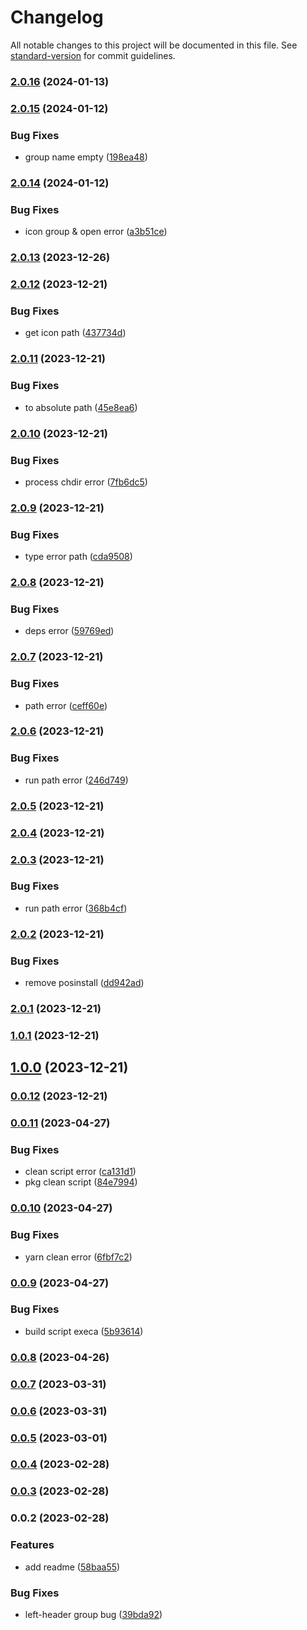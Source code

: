 # Changelog

All notable changes to this project will be documented in this file. See [standard-version](https://github.com/conventional-changelog/standard-version) for commit guidelines.

### [2.0.16](https://github.com/Eyes22798/svgicon-viewer/compare/v2.0.15...v2.0.16) (2024-01-13)

### [2.0.15](https://github.com/Eyes22798/svgicon-viewer/compare/v2.0.14...v2.0.15) (2024-01-12)


### Bug Fixes

* group name empty ([198ea48](https://github.com/Eyes22798/svgicon-viewer/commit/198ea48edb6eb5e551483ba5b3bf042d97f206d0))

### [2.0.14](https://github.com/Eyes22798/svgicon-viewer/compare/v2.0.13...v2.0.14) (2024-01-12)


### Bug Fixes

* icon group & open error ([a3b51ce](https://github.com/Eyes22798/svgicon-viewer/commit/a3b51ce590c8bf15d99fa0284ffc58d751db9287))

### [2.0.13](https://github.com/Eyes22798/svgicon-viewer/compare/v2.0.12...v2.0.13) (2023-12-26)

### [2.0.12](https://github.com/Eyes22798/svgicon-viewer/compare/v2.0.11...v2.0.12) (2023-12-21)


### Bug Fixes

* get icon path ([437734d](https://github.com/Eyes22798/svgicon-viewer/commit/437734d929bda4e00a2d3a363261c9deccedc775))

### [2.0.11](https://github.com/Eyes22798/svgicon-viewer/compare/v2.0.10...v2.0.11) (2023-12-21)


### Bug Fixes

* to absolute path ([45e8ea6](https://github.com/Eyes22798/svgicon-viewer/commit/45e8ea6c957c299d6e3d65e85449f90150b0be7d))

### [2.0.10](https://github.com/Eyes22798/svgicon-viewer/compare/v2.0.9...v2.0.10) (2023-12-21)


### Bug Fixes

* process chdir error ([7fb6dc5](https://github.com/Eyes22798/svgicon-viewer/commit/7fb6dc5a2ccc7743c9b6b67a50272cccc127c563))

### [2.0.9](https://github.com/Eyes22798/svgicon-viewer/compare/v2.0.8...v2.0.9) (2023-12-21)


### Bug Fixes

* type error path ([cda9508](https://github.com/Eyes22798/svgicon-viewer/commit/cda95085f6a0715e507c001a6705913f09b61b1f))

### [2.0.8](https://github.com/Eyes22798/svgicon-viewer/compare/v2.0.7...v2.0.8) (2023-12-21)


### Bug Fixes

* deps error ([59769ed](https://github.com/Eyes22798/svgicon-viewer/commit/59769ed436ddc08b181bd7777400cdeee0c439c7))

### [2.0.7](https://github.com/Eyes22798/svgicon-viewer/compare/v2.0.6...v2.0.7) (2023-12-21)


### Bug Fixes

* path error ([ceff60e](https://github.com/Eyes22798/svgicon-viewer/commit/ceff60e9f454cfae2e567a5430ee9a38d7ba43a8))

### [2.0.6](https://github.com/Eyes22798/svgicon-viewer/compare/v2.0.5...v2.0.6) (2023-12-21)


### Bug Fixes

* run path error ([246d749](https://github.com/Eyes22798/svgicon-viewer/commit/246d749cdafe6bce4ee9a699f38610c3da3c570c))

### [2.0.5](https://github.com/Eyes22798/svgicon-viewer/compare/v2.0.4...v2.0.5) (2023-12-21)

### [2.0.4](https://github.com/Eyes22798/svgicon-viewer/compare/v2.0.3...v2.0.4) (2023-12-21)

### [2.0.3](https://github.com/Eyes22798/svgicon-viewer/compare/v2.0.2...v2.0.3) (2023-12-21)


### Bug Fixes

* run path error ([368b4cf](https://github.com/Eyes22798/svgicon-viewer/commit/368b4cfe9b668313e08b93b991e44e3c11e181f3))

### [2.0.2](https://github.com/Eyes22798/svgicon-viewer/compare/v2.0.1...v2.0.2) (2023-12-21)


### Bug Fixes

* remove posinstall ([dd942ad](https://github.com/Eyes22798/svgicon-viewer/commit/dd942ad4b9cf02f0ea3586c62b674e98b802fdb1))

### [2.0.1](https://github.com/Eyes22798/svgicon-viewer/compare/v1.0.1...v2.0.1) (2023-12-21)

### [1.0.1](https://github.com/Eyes22798/svgicon-viewer/compare/v1.0.0...v1.0.1) (2023-12-21)

## [1.0.0](https://github.com/Eyes22798/svgicon-viewer/compare/v0.0.12...v1.0.0) (2023-12-21)

### [0.0.12](https://github.com/Eyes22798/svgicon-viewer/compare/v0.0.11...v0.0.12) (2023-12-21)

### [0.0.11](https://github.com/Eyes22798/svgicon-viewer/compare/v0.0.10...v0.0.11) (2023-04-27)


### Bug Fixes

* clean script error ([ca131d1](https://github.com/Eyes22798/svgicon-viewer/commit/ca131d11ab03f775fa0a13c24b145b422f5172b4))
* pkg clean script ([84e7994](https://github.com/Eyes22798/svgicon-viewer/commit/84e7994bf43d93f17c98e66f2da275c2494daba4))

### [0.0.10](https://github.com/Eyes22798/svgicon-viewer/compare/v0.0.9...v0.0.10) (2023-04-27)


### Bug Fixes

* yarn clean error ([6fbf7c2](https://github.com/Eyes22798/svgicon-viewer/commit/6fbf7c228ba5e9625571f3160ea2cdffa3f88d5e))

### [0.0.9](https://github.com/Eyes22798/svgicon-viewer/compare/v0.0.8...v0.0.9) (2023-04-27)


### Bug Fixes

* build script execa ([5b93614](https://github.com/Eyes22798/svgicon-viewer/commit/5b9361453bf378299eefb3d820e16bd772d5e792))

### [0.0.8](https://github.com/Eyes22798/svgicon-viewer/compare/v0.0.7...v0.0.8) (2023-04-26)

### [0.0.7](https://github.com/Eyes22798/svgicon-viewer/compare/v0.0.6...v0.0.7) (2023-03-31)

### [0.0.6](https://github.com/Eyes22798/svgicon-viewer/compare/v0.0.5...v0.0.6) (2023-03-31)

### [0.0.5](https://github.com/Eyes22798/svgicon-viewer/compare/v0.0.4...v0.0.5) (2023-03-01)

### [0.0.4](https://github.com/Eyes22798/svgicon-viewer/compare/v0.0.3...v0.0.4) (2023-02-28)

### [0.0.3](https://github.com/Eyes22798/svgicon-viewer/compare/v0.0.2...v0.0.3) (2023-02-28)

### 0.0.2 (2023-02-28)


### Features

* add readme ([58baa55](https://github.com/Eyes22798/svgicon-viewer/commit/58baa55e55629de1f41e82fc5d09cc23aadf009c))


### Bug Fixes

* left-header group bug ([39bda92](https://github.com/Eyes22798/svgicon-viewer/commit/39bda92730ea86c08b358352fa3f0b0c632f034e))
